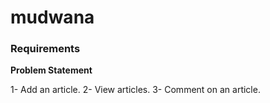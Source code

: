 mudwana
=======

<h3>Requirements</h3>
<strong>Problem Statement</strong>

1- Add an article.
2- View articles.
3- Comment on an article.
